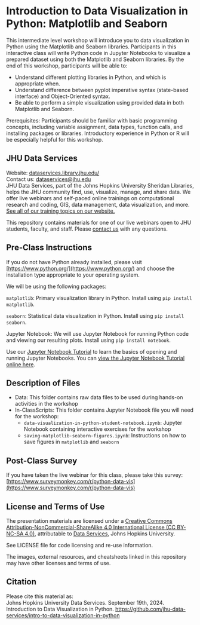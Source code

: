 # Introduction to Data Visualization in Python: Matplotlib and Seaborn
This intermediate level workshop will introduce you to data visualization in Python using the Matplotlib and Seaborn libraries. Participants in this interactive class will write Python code in Jupyter Notebooks to visualize a prepared dataset using both the Matplotlib and Seaborn libraries. By the end of this workshop, participants will be able to:  
- Understand different plotting libraries in Python, and which is appropriate when.
- Understand difference between pyplot imperative syntax (state-based interface) and Object-Oriented syntax.
- Be able to perform a simple visualization using provided data in both Matplotlib and Seaborn.

Prerequisites: Participants should be familiar with basic programming concepts, including variable assignment, data types, function calls, and installing packages or libraries. Introductory experience in Python or R will be especially helpful for this workshop.   

## JHU Data Services   
Website: [dataservices.library.jhu.edu/](https://dataservices.library.jhu.edu/)   
Contact us: [dataservices@jhu.edu](mailto:dataservices@jhu.edu)   
JHU Data Services, part of the Johns Hopkins University Sheridan Libraries, helps the JHU community find, use, visualize, manage, and share data. We offer live webinars and self-paced online trainings on computational research and coding, GIS, data management, data visualization, and more. [See all of our training topics on our website.](https://dataservices.library.jhu.edu/training-workshops/)   

This repository contains materials for one of our live webinars open to JHU students, faculty, and staff. Please [contact us](mailto:dataservices@jhu.edu) with any questions.

## Pre-Class Instructions
If you do not have Python already installed, please visit [https://www.python.org/](https://www.python.org/) and choose the installation type appropriate to your operating system.

We will be using the following packages:

`matplotlib`: Primary visualization library in Python. Install using `pip install matplotlib`. 

`seaborn`: Statistical data visualization in Python. Install using `pip install seaborn`.

Jupyter Notebook: We will use Jupyter Notebook for running Python code and viewing our resulting plots. Install using `pip install notebook`.

Use our [Jupyter Notebook Tutorial](https://github.com/jhu-data-services/python-installation-instructions/tree/main/jupyter-notebook-tutorial) to learn the basics of opening and running Jupyter Notebooks. You can [view the Jupyter Notebook Tutorial online here](https://nbviewer.org/github/jhu-data-services/python-installation-instructions/blob/main/jupyter-notebook-tutorial/JupyterNotebookTutorial.ipynb). 

## Description of Files
- Data: This folder contains raw data files to be used during hands-on activities in the workshop
- In-ClassScripts: This folder contains Jupyter Notebook file you will need for the workshop:
    - `data-visualization-in-python-student-notebook.ipynb`: Jupyter Notebook containing interactive exercises for the workshop
    - `saving-matplotlib-seaborn-figures.ipynb`: Instructions on how to save figures in `matplotlib` and `seaborn`

## Post-Class Survey
If you have taken the live webinar for this class, please take this survey: [https://www.surveymonkey.com/r/python-data-vis](https://www.surveymonkey.com/r/python-data-vis)


## License and Terms of Use
The presentation materials are licensed under a [Creative Commons Attribution-NonCommercial-ShareAlike 4.0 International License (CC BY-NC-SA 4.0)](https://creativecommons.org/licenses/by-nc-sa/4.0/), attributable to [Data Services](https://dataservices.library.jhu.edu/), Johns Hopkins University.   

See LICENSE file for code licensing and re-use information.   

The images, external resources, and cheatsheets linked in this repository may have other licenses and terms of use.


## Citation
Please cite this material as:    
Johns Hopkins University Data Services. September 19th, 2024. Introduction to Data Visualization in Python. https://github.com/jhu-data-services/intro-to-data-visualization-in-python
